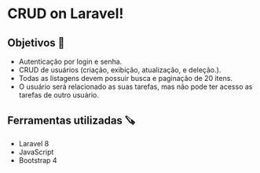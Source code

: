 <h1> CRUD on Laravel!  </h1>

## Objetivos 🎯

<ul>
    <li> Autenticação por login e senha. <br> </li>
    <li> CRUD de usuários (criação, exibição, atualização, e deleção.). <br> </li>     
    <li> Todas as listagens devem possuir busca e paginação de 20 itens. <br> </li>    
    <li> O usuário será relacionado as suas tarefas, mas não pode ter acesso as tarefas de outro usuário.<br> </li>    

</ul>

## Ferramentas utilizadas 🪚 

<ul>
    <li> Laravel 8 <br> </li>    
    <li> JavaScript <br> </li> 
    <li> Bootstrap 4 <br> </li>    
</ul>


